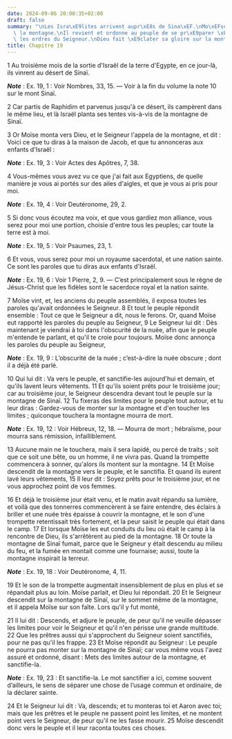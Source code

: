 ```yaml
---
date: 2024-09-06 20:00:35+02:00
draft: false
summary: "\nLes Isra\xE9lites arrivent aupr\xE8s de Sina\xEF.\nMo\xEFse monte sur\
  \ la montagne.\nIl revient et ordonne au peuple de se pr\xE9parer \xE0 recevoir\
  \ les ordres du Seigneur.\nDieu fait \xE9clater sa gloire sur la montagne.\n"
title: Chapitre 19
---
```





1 Au troisième mois de la sortie d'Israël de la terre d'Egypte, en ce jour-là, ils vinrent au désert de Sinaï.

***Note*** :  Ex. 19, 1 : Voir Nombres, 33, 15. ― Voir à la fin du volume la note 10 sur le mont Sinaï.

2 Car partis de Raphidim et parvenus jusqu'à ce désert, ils campèrent dans le même lieu, et là Israël planta ses tentes vis-à-vis de la montagne de Sinaï.


3 Or Moïse monta vers Dieu, et le Seigneur l'appela de la montagne, et dit : Voici ce que tu diras à la maison de Jacob, et que tu annonceras aux enfants d'Israël :

***Note*** :  Ex. 19, 3 : Voir Actes des Apôtres, 7, 38.

4 Vous-mêmes vous avez vu ce que j'ai fait aux Egyptiens, de quelle manière je vous ai portés sur des ailes d'aigles, et que je vous ai pris pour moi.

***Note*** :  Ex. 19, 4 : Voir Deutéronome, 29, 2.

5 Si donc vous écoutez ma voix, et que vous gardiez mon alliance, vous serez pour moi une portion, choisie d'entre tous les peuples; car toute la terre est à moi.

***Note*** :  Ex. 19, 5 : Voir Psaumes, 23, 1.

6 Et vous, vous serez pour moi un royaume sacerdotal, et une nation sainte. Ce sont les paroles que tu diras aux enfants d'Israël.

***Note*** :  Ex. 19, 6 : Voir 1 Pierre, 2, 9. ― C’est principalement sous le règne de Jésus-Christ que les fidèles sont le sacerdoce royal et la nation sainte.


7 Moïse vint, et, les anciens du peuple assemblés, il exposa toutes les paroles qu'avait ordonnées le Seigneur. 8 Et tout le peuple répondit ensemble : Tout ce que le Seigneur a dit, nous le ferons. Or, quand Moïse eut rapporté les paroles du peuple au Seigneur, 9 Le Seigneur lui dit : Dès maintenant je viendrai à toi dans l'obscurité de la nuée, afin que le peuple m'entende te parlant, et qu'il te croie pour toujours. Moïse donc annonça les paroles du peuple au Seigneur,

***Note*** :  Ex. 19, 9 : L’obscurité de la nuée ; c’est-à-dire la nuée obscure ; dont il a déjà été parlé.


10 Qui lui dit : Va vers le peuple, et sanctifie-les aujourd'hui et demain, et qu'ils lavent leurs vêtements. 11 Et qu'ils soient prêts pour le troisième jour; car au troisième jour, le Seigneur descendra devant tout le peuple sur la montagne de Sinaï. 12 Tu fixeras des limites pour le peuple tout autour, et tu leur diras : Gardez-vous de monter sur la montagne et d'en toucher les limites ; quiconque touchera la montagne mourra de mort.

***Note*** :  Ex. 19, 12 : Voir Hébreux, 12, 18. ― Mourra de mort ; hébraïsme, pour mourra sans rémission, infailliblement.

13 Aucune main ne le touchera, mais il sera lapidé, ou percé de traits ; soit que ce soit une bête, ou un homme, il ne vivra pas. Quand la trompette commencera à sonner, qu'alors ils montent sur la montagne. 14 Et Moïse descendit de la montagne vers le peuple, et le sanctifia. Et quand ils eurent lavé leurs vêtements, 15 Il leur dit : Soyez prêts pour le troisième jour, et ne vous approchez point de vos femmes.


16 Et déjà le troisième jour était venu, et le matin avait répandu sa lumière, et voilà que des tonnerres commencèrent à se faire entendre, des éclairs à briller et une nuée très épaisse à couvrir la montagne, et le son d'une trompette retentissait très fortement, et la peur saisit le peuple qui était dans le camp. 17 Et lorsque Moïse les eut conduits du lieu où était le camp à la rencontre de Dieu, ils s'arrêtèrent au pied de la montagne. 18 Or toute la montagne de Sinaï fumait, parce que le Seigneur y était descendu au milieu du feu, et la fumée en montait comme une fournaise; aussi, toute la montagne inspirait la terreur.

***Note*** :  Ex. 19, 18 : Voir Deutéronome, 4, 11.

19 Et le son de la trompette augmentait insensiblement de plus en plus et se répandait plus au loin. Moïse parlait, et Dieu lui répondait. 20 Et le Seigneur descendit sur la montagne de Sinaï, sur le sommet même de la montagne, et il appela Moïse sur son faîte. Lors qu'il y fut monté,


21 Il lui dit : Descends, et adjure le peuple, de peur qu'il ne veuille dépasser les limites pour voir le Seigneur et qu'il n'en périsse une grande multitude. 22 Que les prêtres aussi qui s'approchent du Seigneur soient sanctifiés, pour ne pas qu'il les frappe. 23 Et Moïse répondit au Seigneur : Le peuple ne pourra pas monter sur la montagne de Sinaï; car vous même vous l'avez assuré et ordonné, disant : Mets des limites autour de la montagne, et sanctifie-la.

***Note*** :  Ex. 19, 23 : Et sanctifie-la. Le mot sanctifier a ici, comme souvent d’ailleurs, le sens de séparer une chose de l’usage commun et ordinaire, de la déclarer sainte.

24 Et le Seigneur lui dit : Va, descends; et tu monteras toi et Aaron avec toi; mais que les prêtres et le peuple ne passent point les limites, et ne montent point vers le Seigneur, de peur qu'il ne les fasse mourir. 25 Moïse descendit donc vers le peuple et il leur raconta toutes ces choses.

